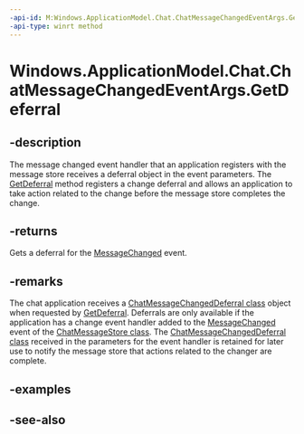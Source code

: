 ----api-id: M:Windows.ApplicationModel.Chat.ChatMessageChangedEventArgs.GetDeferral
-api-type: winrt method
---<!-- Method syntaxpublic Windows.ApplicationModel.Chat.ChatMessageChangedDeferral GetDeferral()--># Windows.ApplicationModel.Chat.ChatMessageChangedEventArgs.GetDeferral## -descriptionThe message changed event handler that an application registers with the message store receives a deferral object in the event parameters. The [GetDeferral](chatmessagechangedeventargs_getdeferral.md) method registers a change deferral and allows an application to take action related to the change before the message store completes the change.## -returnsGets a deferral for the [MessageChanged](chatmessagestore_messagechanged.md) event.## -remarksThe chat application receives a [ChatMessageChangedDeferral class](chatmessagechangeddeferral.md) object when requested by [GetDeferral](chatmessagechangedeventargs_getdeferral.md). Deferrals are only available if the application has a change event handler added to the [MessageChanged](chatmessagestore_messagechanged.md) event of the [ChatMessageStore class](chatmessagestore.md). The [ChatMessageChangedDeferral class](chatmessagechangeddeferral.md) received in the parameters for the event handler is retained for later use to notify the message store that actions related to the changer are complete.## -examples## -see-also